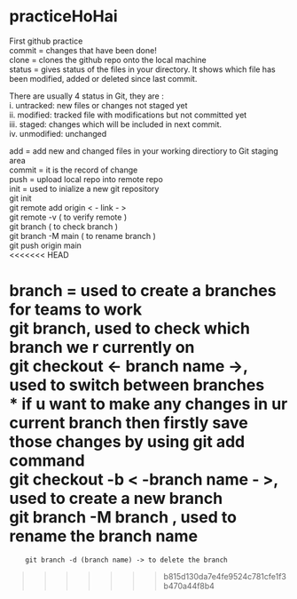 # practiceHoHai
First github practice
<br> 
commit = changes that have been done! <br>
clone = clones the github repo onto the local machine
<br>
status = gives status of the  files in your directory. It shows which file has been modified, added or deleted since last commit.  <br>

There are usually 4 status in Git, they are : <br>
i.   untracked:  new files  or changes not staged yet <br>
ii.  modified:   tracked file with modifications but not committed yet <br>
iii. staged:     changes which will be included in next commit. <br>
iv.  unmodified:  unchanged <br>

add = add new and changed files in your working directiory to Git staging area <br>
commit = it is the record of change <br>
push = upload local repo into remote repo <br>
init = used to inialize a new  git repository <br>
        git init <br>
        git remote add origin < - link - > <br>
        git remote -v ( to verify remote ) <br>
        git branch ( to check branch ) <br>
        git branch -M main ( to rename branch ) <br>
        git push origin main <br>
<<<<<<< HEAD

branch = used to create a branches for teams to work <br>
        git branch, used to check which branch we r currently on <br>
        git checkout <- branch name ->, used to switch between branches <br>
        * if u want to make any changes in ur current branch then firstly save those changes  by using git add command <br>
        git checkout -b < -branch name - >, used to create a new branch <br>
        git branch -M branch , used to rename the branch name <br>
=======
        git branch -d (branch name) -> to delete the branch
        
>>>>>>> b815d130da7e4fe9524c781cfe1f3b470a44f8b4
